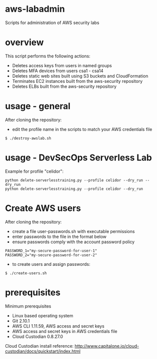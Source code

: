 # aws-labadmin
Scripts for administration of AWS security labs

# overview
This script performs the following actions:
* Deletes access keys from users in named groups
* Deletes MFA devices from users csa1 - csa14
* Deletes static web sites built using S3 buckets and CloudFormation
* Terminates EC2 instances built from the aws-security repository
* Deletes ELBs built from the aws-security repository

# usage - general
After cloning the repository:
* edit the profile name in the scripts to match your AWS credentials file
```
$ ./destroy-awslab.sh
```
# usage - DevSecOps Serverless Lab
Example for profile "celidor":
```
python delete-serverlesstraining.py --profile celidor --dry_run --dry_run
python delete-serverlesstraining.py --profile celidor --dry_run
```

# Create AWS users
After cloning the repository:
* create a file user-passwords.sh with executable permissions
* enter passwords to the file in the format below
* ensure passwords comply with the account password policy
```
PASSWORD_1="my-secure-password-for-user-1"
PASSWORD_2="my-secure-password-for-user-2"
```
* to create users and assign passwords:
```
$ ./create-users.sh
```

# prerequisites
Minimum prerequisites
* Linux based operating system
* Git 2.10.1
* AWS CLI 1.11.59, AWS access and secret keys
* AWS access and secret keys in AWS credentials file
* Cloud Custodian 0.8.27.0

Cloud Custodian install reference:
http://www.capitalone.io/cloud-custodian/docs/quickstart/index.html
